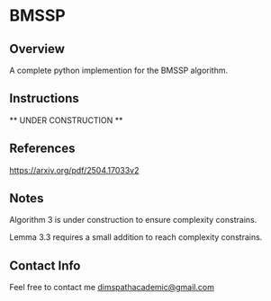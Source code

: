 # BMSSP

## Overview
A complete python implemention for the BMSSP algorithm. 

## Instructions
** UNDER CONSTRUCTION **

## References
https://arxiv.org/pdf/2504.17033v2


## Notes
Algorithm 3 is under construction to ensure complexity constrains.

Lemma 3.3 requires a small addition to reach complexity constrains.

## Contact Info
Feel free to contact me [dimspathacademic@gmail.com](mailto:dimspathacademic@gmail.com)
